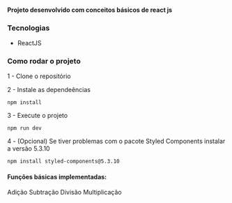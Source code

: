 #### Projeto desenvolvido com conceitos básicos de react js

### Tecnologias
- ReactJS

### Como rodar o projeto

1 - Clone o repositório

2 - Instale as dependeências
    
    npm install

3 - Execute o projeto

    npm run dev

4 - (Opcional) Se tiver problemas com o pacote Styled Components instalar a versão 5.3.10

    npm install styled-components@5.3.10

#### Funções básicas implementadas:
  Adição
  Subtração
  Divisão
  Multiplicação